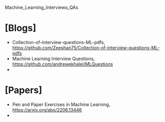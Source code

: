 Machine_Learning_Interviews_QAs

# [Blogs]
+ Collection-of-interview-questions-ML-pdfs, https://github.com/Zeeshan75/Collection-of-interview-questions-ML-pdfs
+ Machine Learning Interview Questions, https://github.com/andrewekhalel/MLQuestions
+ 

# [Papers]
+ Pen and Paper Exercises in Machine Learning, https://arxiv.org/abs/2206.13446
+ 
